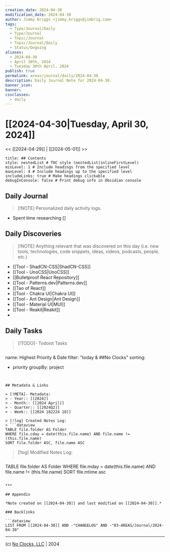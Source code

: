 ```yaml
---
creation_date: 2024-04-30
modification_date: 2024-04-30
author: Jimmy Briggs <jimmy.briggs@jimbrig.com>
tags:
  - Type/Journal/Daily
  - Type/Journal
  - Topic/Journal
  - Topic/Journal/Daily
  - Status/Ongoing
aliases:
  - 2024-04-30
  - April 30th, 2024
  - Tuesday 30th April, 2024
publish: true
permalink: areas/journal/daily/2024-04-30
description: Daily Journal Note for 2024-04-30.
banner_icon:
banner:
cssclasses:
  - daily
---
```



# [[2024-04-30|Tuesday, April 30, 2024]]

<< [[2024-04-29]] | [[2024-05-01]] >>

```table-of-contents
title: ## Contents 
style: nestedList # TOC style (nestedList|inlineFirstLevel)
minLevel: 1 # Include headings from the specified level
maxLevel: 4 # Include headings up to the specified level
includeLinks: true # Make headings clickable
debugInConsole: false # Print debug info in Obsidian console
```

## Daily Journal

> [!NOTE] Personalized daily activity logs.

- Spent time researching []

## Daily Discoveries

> [!NOTE] Anything relevant that was discovered on this day (i.e. new tools, technologies, code snippets, ideas, videos, podcasts, people, etc.)

- [[Tool - ShadCN-CSS|ShadCN-CSS]]
- [[Tool - UnoCSS|UnoCSS]]
- [[Bulletproof React Repository]]
- [[Tool - Patterns.dev|Patterns.dev]]
- [[Tao of React]]
- [[Tool - Chakra UI|Chakra UI]]
- [[Tool - Ant Design|Ant Design]]
- [[Tool - Material UI|MUI]]
- [[Tool - Reakit|Reakit]]
- 

## Daily Tasks

> [!TODO]- Todoist Tasks
> ```todoist
name: Highest Priority & Date
filter: "today & ##No Clocks"
sorting:
   - priority
groupBy: project
```


## Metadata & Links

> [!META]- Metadata:
> - Year:: [[2024]]
> - Month:: [[2024 April]]
> - Quarter:: [[2024Q2]]
> - Week:: [[2024 182224 18]]

> [!log] Created Notes Log:
> ```dataview
TABLE file.folder AS Folder
WHERE file.cday = date(this.file.name) AND file.name != (this.file.name)
SORT file.folder ASC, file.name ASC
```

> [!log] Modified Notes Log:
> ```dataview
TABLE file.folder AS Folder
WHERE file.mday = date(this.file.name) AND file.name != (this.file.name)
SORT file.mtime asc
```

***

## Appendix

*Note created on [[2024-04-30]] and last modified on [[2024-04-30]].*

### Backlinks

```dataview
LIST FROM [[2024-04-30]] AND -"CHANGELOG" AND -"03-AREAS/Journal/2024-04-30"
```

***

(c) [No Clocks, LLC](https://github.com/noclocks) | 2024



